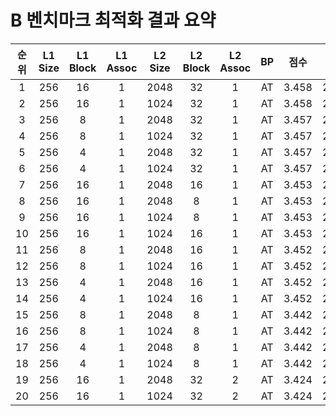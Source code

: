 # B 벤치마크 최적화 결과 요약

| 순위 | L1 Size | L1 Block | L1 Assoc | L2 Size | L2 Block | L2 Assoc |   BP   |   점수   |    사이클    |   CPI   |
|:----:|:-------:|:--------:|:--------:|:-------:|:--------:|:--------:|:------:|:--------:|:------------:|:-------:|
|   1  |    256  |     16   |     1    |   2048  |     32   |     1    | AT     | 3.458    |    2,891,767 | 1.837   |
|   2  |    256  |     16   |     1    |   1024  |     32   |     1    | AT     | 3.458    |    2,891,855 | 1.837   |
|   3  |    256  |      8   |     1    |   2048  |     32   |     1    | AT     | 3.457    |    2,892,548 | 1.838   |
|   4  |    256  |      8   |     1    |   1024  |     32   |     1    | AT     | 3.457    |    2,892,636 | 1.838   |
|   5  |    256  |      4   |     1    |   2048  |     32   |     1    | AT     | 3.457    |    2,892,911 | 1.838   |
|   6  |    256  |      4   |     1    |   1024  |     32   |     1    | AT     | 3.457    |    2,892,999 | 1.838   |
|   7  |    256  |     16   |     1    |   2048  |     16   |     1    | AT     | 3.453    |    2,895,991 | 1.840   |
|   8  |    256  |     16   |     1    |   2048  |      8   |     1    | AT     | 3.453    |    2,895,991 | 1.840   |
|   9  |    256  |     16   |     1    |   1024  |      8   |     1    | AT     | 3.453    |    2,896,079 | 1.840   |
|  10  |    256  |     16   |     1    |   1024  |     16   |     1    | AT     | 3.453    |    2,896,079 | 1.840   |
|  11  |    256  |      8   |     1    |   2048  |     16   |     1    | AT     | 3.452    |    2,896,772 | 1.841   |
|  12  |    256  |      8   |     1    |   1024  |     16   |     1    | AT     | 3.452    |    2,896,860 | 1.841   |
|  13  |    256  |      4   |     1    |   2048  |     16   |     1    | AT     | 3.452    |    2,897,135 | 1.841   |
|  14  |    256  |      4   |     1    |   1024  |     16   |     1    | AT     | 3.452    |    2,897,223 | 1.841   |
|  15  |    256  |      8   |     1    |   2048  |      8   |     1    | AT     | 3.442    |    2,905,132 | 1.846   |
|  16  |    256  |      8   |     1    |   1024  |      8   |     1    | AT     | 3.442    |    2,905,220 | 1.846   |
|  17  |    256  |      4   |     1    |   2048  |      8   |     1    | AT     | 3.442    |    2,905,495 | 1.846   |
|  18  |    256  |      4   |     1    |   1024  |      8   |     1    | AT     | 3.442    |    2,905,583 | 1.846   |
|  19  |    256  |     16   |     1    |   2048  |     32   |     2    | AT     | 3.424    |    2,891,767 | 1.837   |
|  20  |    256  |     16   |     1    |   1024  |     32   |     2    | AT     | 3.424    |    2,891,855 | 1.837   |